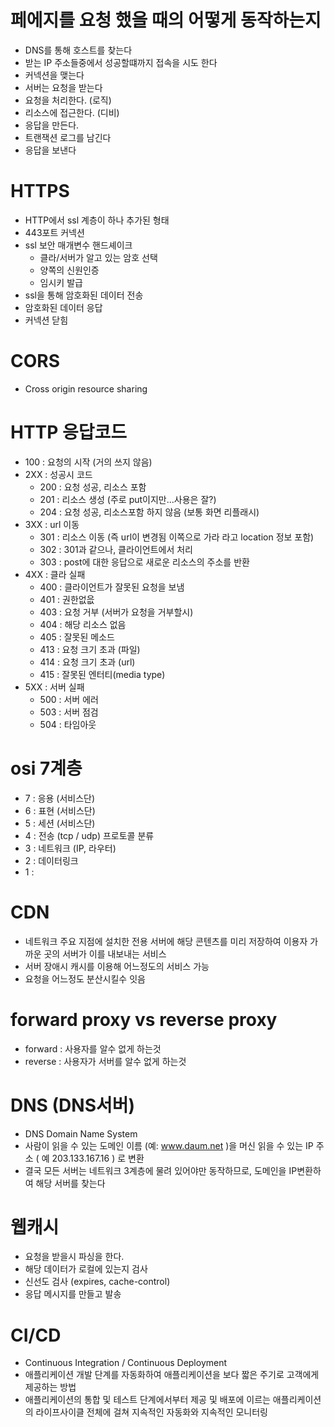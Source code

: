 # 페에지를 요청 했을 때의 어떻게 동작하는지 
- DNS를 통해 호스트를 찾는다
- 받는 IP 주소들중에서 성공할떄까지 접속을 시도 한다
- 커넥션을 맺는다
- 서버는 요청을 받는다
- 요청을 처리한다. (로직)
- 리소스에 접근한다. (디비)
- 응답을 만든다.
- 트랜잭션 로그를 남긴다
- 응답을 보낸다

# HTTPS
- HTTP에서 ssl 계층이 하나 추가된 형태
- 443포트 커넥션
- ssl 보안 매개변수 핸드셰이크
  - 클라/서버가 알고 있는 암호 선택
  - 양쪽의 신원인증
  - 임시키 발급
- ssl을 통해 암호화된 데이터 전송
- 암호화된 데이터 응답
- 커넥션 닫힘


# CORS
- Cross origin resource sharing

# HTTP 응답코드 
- 100 : 요청의 시작 (거의 쓰지 않음)
- 2XX : 성공시 코드 
  - 200 : 요청 성공, 리소스 포함
  - 201 : 리소스 생성 (주로 put이지만...사용은 잘?)
  - 204 : 요청 성공, 리소스포함 하지 않음 (보통 화면 리플래시)
- 3XX : url 이동
  - 301 : 리소스 이동 (즉 url이 변경됨 이쪽으로 가라 라고 location 정보 포함)
  - 302 : 301과 같으나, 클라이언트에서 처리 
  - 303 : post에 대한 응답으로 새로운 리소스의 주소를 반환
- 4XX : 클라 실패
  - 400 : 클라이언트가 잘못된 요청을 보냄 
  - 401 : 권한없읎
  - 403 : 요청 거부 (서버가 요청을 거부할시)
  - 404 : 해당 리소스 없음
  - 405 : 잘못된 메소드
  - 413 : 요청 크기 초과 (파일)
  - 414 : 요청 크기 초과 (url)
  - 415 : 잘못된 엔터티(media type)
- 5XX : 서버 실패
  - 500 : 서버 에러 
  - 503 : 서버 점검
  - 504 : 타임아웃
  
# osi 7계층
- 7 : 응용 (서비스단)
- 6 : 표현 (서비스단)
- 5 : 세션 (서비스단)
- 4 : 전송 (tcp / udp) 프로토콜 분류
- 3 : 네트워크 (IP, 라우터)
- 2 : 데이터링크
- 1 : 

# CDN
- 네트워크 주요 지점에 설치한 전용 서버에 해당 콘텐츠를 미리 저장하여 이용자 가까운 곳의 서버가 이를 내보내는 서비스
- 서버 장애시 캐시를 이용해 어느정도의 서비스 가능
- 요청을 어느정도 분산시킬수 잇음

# forward proxy vs reverse proxy
- forward : 사용자를 알수 없게 하는것
- reverse : 사용자가 서버를 알수 없게 하는것

# DNS (DNS서버)
- DNS Domain Name System
- 사람이 읽을 수 있는 도메인 이름 (예: www.daum.net )을 머신 읽을 수 있는 IP 주소 ( 예 203.133.167.16 ) 로 변환
- 결국 모든 서버는 네트워크 3계층에 물려 있어야만 동작하므로, 도메인을 IP변환하여 해당 서버를 찾는다

# 웹캐시 
- 요청을 받을시 파싱을 한다. 
- 해당 데이터가 로컬에 있는지 검사
- 신선도 검사 (expires, cache-control)
- 응답 메시지를 만들고 발송

# CI/CD
- Continuous Integration / Continuous Deployment
- 애플리케이션 개발 단계를 자동화하여 애플리케이션을 보다 짧은 주기로 고객에게 제공하는 방법
- 애플리케이션의 통합 및 테스트 단계에서부터 제공 및 배포에 이르는 애플리케이션의 라이프사이클 전체에 걸쳐 지속적인 자동화와 지속적인 모니터링

# 
